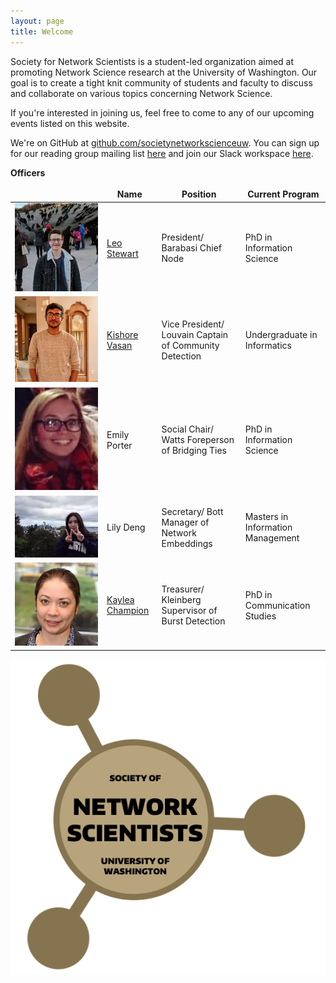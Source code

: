```yaml
---
layout: page
title: Welcome
---
```

<style>
    .headshot {
        width: 100%;
        height: auto;
        max-width: 150;
    }
    table, th, td {
        border: 0px;
    }  
</style>
Society for Network Scientists is a student-led organization aimed at promoting Network Science research at the University of Washington. Our goal is to create a tight knit community of students and faculty to discuss and collaborate on various topics concerning Network Science.

If you're interested in joining us, feel free to come to any of our upcoming events listed on this website.

We're on GitHub at [github.com/societynetworkscienceuw](https://github.com/societynetworkscienceuw).
You can sign up for our reading group mailing list [here](http://mailman11.u.washington.edu/mailman/listinfo/social_networks_reading_group) and join our Slack workspace [here](https://join.slack.com/t/uw-sns/signup).

**Officers**

|| Name | Position | Current Program |
|------|------|---------|---------|
| <img src="./officers/leo.jpeg" class="headshot" alt="Leo's headshot"> | [Leo Stewart](https://leostewart.weebly.com/) | President/ Barabasi Chief Node | PhD in Information Science |
| <img src="./officers/kishore.jpg" class="headshot" alt="Kishore's headshot"> | [Kishore Vasan](https://kishorevasan.me) | Vice President/ Louvain Captain of Community Detection | Undergraduate in Informatics |
| <img src="./officers/emily.jpg" class="headshot" alt="Emily's headshot">  | Emily Porter | Social Chair/ Watts Foreperson of Bridging Ties | PhD in Information Science
| <img src="./officers/lily.jpg" class="headshot" alt="Lily's headshot"> | Lily Deng | Secretary/ Bott Manager of Network Embeddings | Masters in Information Management |
| <img src="./officers/kaylea.jpeg" class="headshot" alt="Kaylea's headshot">  | [Kaylea Champion](http://www.kayleachampion.com) | Treasurer/ Kleinberg Supervisor of Burst Detection | PhD in Communication Studies |

![](./assets/img/sns_logo.png)
